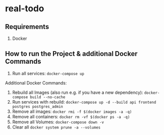 # real-todo
## Requirements
1. Docker

## How to run the Project & additional Docker Commands
1. Run all services: `docker-compose up`

Additional Docker Commands:
1. Rebuild all Images (also run e.g. if you have a new dependency): `docker-compose build --no-cache`
2. Run services with rebuild: `docker-compose up -d --build api frontend postgres postgres_admin`
3. Remove all images: `docker rmi -f $(docker images -a -q)`
4. Remove all containers: `docker rm -vf $(docker ps -a -q)`
5. Remove all Volumes: `docker-compose down -v`
6. Clear all `docker system prune -a --volumes`
